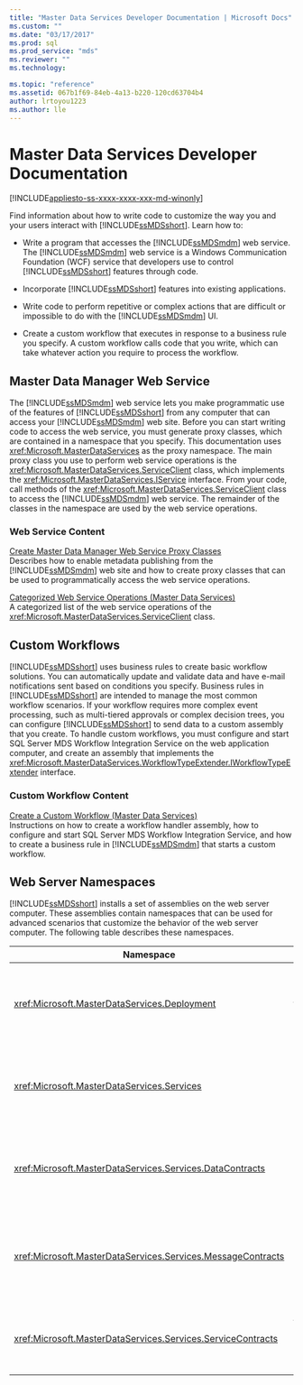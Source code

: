 ```yaml
---
title: "Master Data Services Developer Documentation | Microsoft Docs"
ms.custom: ""
ms.date: "03/17/2017"
ms.prod: sql
ms.prod_service: "mds"
ms.reviewer: ""
ms.technology: 

ms.topic: "reference"
ms.assetid: 067b1f69-84eb-4a13-b220-120cd63704b4
author: lrtoyou1223
ms.author: lle
---
```

# Master Data Services Developer Documentation

[!INCLUDE[appliesto-ss-xxxx-xxxx-xxx-md-winonly](../../includes/appliesto-ss-xxxx-xxxx-xxx-md-winonly.md)]

  Find information about how to write code to customize the way you and your users interact with [!INCLUDE[ssMDSshort](../../includes/ssmdsshort-md.md)]. Learn how to:  
  
-   Write a program that accesses the [!INCLUDE[ssMDSmdm](../../includes/ssmdsmdm-md.md)] web service. The [!INCLUDE[ssMDSmdm](../../includes/ssmdsmdm-md.md)] web service is a Windows Communication Foundation (WCF) service that developers use to control [!INCLUDE[ssMDSshort](../../includes/ssmdsshort-md.md)] features through code.  
  
-   Incorporate [!INCLUDE[ssMDSshort](../../includes/ssmdsshort-md.md)] features into existing applications.  
  
-   Write code to perform repetitive or complex actions that are difficult or impossible to do with the [!INCLUDE[ssMDSmdm](../../includes/ssmdsmdm-md.md)] UI.  
  
-   Create a custom workflow that executes in response to a business rule you specify. A custom workflow calls code that you write, which can take whatever action you require to process the workflow.  
  
## Master Data Manager Web Service  
 The [!INCLUDE[ssMDSmdm](../../includes/ssmdsmdm-md.md)] web service lets you make programmatic use of the features of [!INCLUDE[ssMDSshort](../../includes/ssmdsshort-md.md)] from any computer that can access your [!INCLUDE[ssMDSmdm](../../includes/ssmdsmdm-md.md)] web site. Before you can start writing code to access the web service, you must generate proxy classes, which are contained in a namespace that you specify. This documentation uses <xref:Microsoft.MasterDataServices> as the proxy namespace. The main proxy class you use to perform web service operations is the <xref:Microsoft.MasterDataServices.ServiceClient> class, which implements the <xref:Microsoft.MasterDataServices.IService> interface. From your code, call methods of the <xref:Microsoft.MasterDataServices.ServiceClient> class to access the [!INCLUDE[ssMDSmdm](../../includes/ssmdsmdm-md.md)] web service. The remainder of the classes in the namespace are used by the web service operations.  
  
### Web Service Content  
 [Create Master Data Manager Web Service Proxy Classes](../../master-data-services/develop/create-master-data-manager-web-service-proxy-classes.md)  
 Describes how to enable metadata publishing from the [!INCLUDE[ssMDSmdm](../../includes/ssmdsmdm-md.md)] web site and how to create proxy classes that can be used to programmatically access the web service operations.  
  
 [Categorized Web Service Operations &#40;Master Data Services&#41;](../../master-data-services/develop/categorized-web-service-operations-master-data-services.md)  
 A categorized list of the web service operations of the <xref:Microsoft.MasterDataServices.ServiceClient> class.  
  
## Custom Workflows  
 [!INCLUDE[ssMDSshort](../../includes/ssmdsshort-md.md)] uses business rules to create basic workflow solutions. You can automatically update and validate data and have e-mail notifications sent based on conditions you specify. Business rules in [!INCLUDE[ssMDSshort](../../includes/ssmdsshort-md.md)] are intended to manage the most common workflow scenarios. If your workflow requires more complex event processing, such as multi-tiered approvals or complex decision trees, you can configure [!INCLUDE[ssMDSshort](../../includes/ssmdsshort-md.md)] to send data to a custom assembly that you create. To handle custom workflows, you must configure and start SQL Server MDS Workflow Integration Service on the web application computer, and create an assembly that implements the <xref:Microsoft.MasterDataServices.WorkflowTypeExtender.IWorkflowTypeExtender> interface.  
  
### Custom Workflow Content  
 [Create a Custom Workflow &#40;Master Data Services&#41;](../../master-data-services/develop/create-a-custom-workflow-master-data-services.md)  
 Instructions on how to create a workflow handler assembly, how to configure and start SQL Server MDS Workflow Integration Service, and how to create a business rule in [!INCLUDE[ssMDSmdm](../../includes/ssmdsmdm-md.md)] that starts a custom workflow.  
  
## Web Server Namespaces  
 [!INCLUDE[ssMDSshort](../../includes/ssmdsshort-md.md)] installs a set of assemblies on the web server computer. These assemblies contain namespaces that can be used for advanced scenarios that customize the behavior of the web server computer. The following table describes these namespaces.  
  
|Namespace|Description|  
|---------------|-----------------|  
|<xref:Microsoft.MasterDataServices.Deployment>|Contains classes that can be used to create a deployment package from a model and to deploy a package into a [!INCLUDE[ssMDSshort](../../includes/ssmdsshort-md.md)] database.|  
|<xref:Microsoft.MasterDataServices.Services>|Contains a class that receives and processes web service operations made to the web server computer through the [!INCLUDE[ssMDSmdm](../../includes/ssmdsmdm-md.md)] web application.|  
|<xref:Microsoft.MasterDataServices.Services.DataContracts>|Contains classes that define how data is passed from the client computer through the [!INCLUDE[ssMDSmdm](../../includes/ssmdsmdm-md.md)] web application to the web server computer.|  
|<xref:Microsoft.MasterDataServices.Services.MessageContracts>|Contains classes that define how requests and responses are passed from the client computer through the [!INCLUDE[ssMDSmdm](../../includes/ssmdsmdm-md.md)] web application to the web server computer.|  
|<xref:Microsoft.MasterDataServices.Services.ServiceContracts>|Contains the interface that defines the operations that can be called through the [!INCLUDE[ssMDSmdm](../../includes/ssmdsmdm-md.md)] web service.|  
  
  
